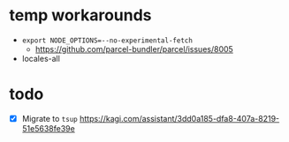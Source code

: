 # temp workarounds
- `export NODE_OPTIONS=--no-experimental-fetch`
  - https://github.com/parcel-bundler/parcel/issues/8005
- locales-all

# todo
- [x] Migrate to `tsup` https://kagi.com/assistant/3dd0a185-dfa8-407a-8219-51e5638fe39e

